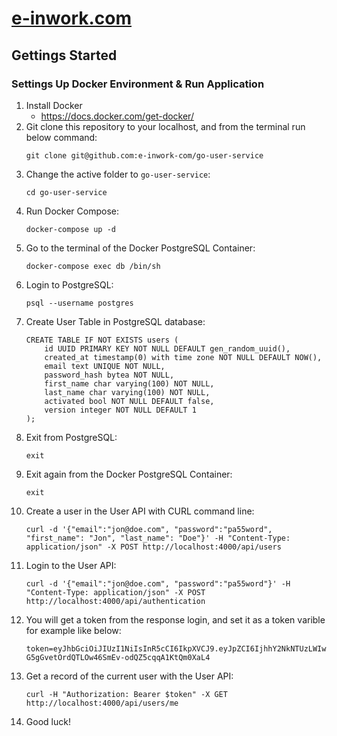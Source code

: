 # [e-inwork.com](https://e-inwork.com)

## Gettings Started
### Settings Up Docker Environment & Run Application
1. Install Docker
    - https://docs.docker.com/get-docker/
2. Git clone this repository to your localhost, and from the terminal run below command:
   ```
   git clone git@github.com:e-inwork-com/go-user-service
   ```
3. Change the active folder to `go-user-service`:
   ```
   cd go-user-service
   ```
4. Run Docker Compose:
   ```
   docker-compose up -d
   ```
5. Go to the terminal of the Docker PostgreSQL Container:
   ```
   docker-compose exec db /bin/sh
   ```
6. Login to PostgreSQL:
   ```
   psql --username postgres
   ```
7. Create User Table in PostgreSQL database:
   ```
   CREATE TABLE IF NOT EXISTS users (
       id UUID PRIMARY KEY NOT NULL DEFAULT gen_random_uuid(),
       created_at timestamp(0) with time zone NOT NULL DEFAULT NOW(),
       email text UNIQUE NOT NULL,
       password_hash bytea NOT NULL,
       first_name char varying(100) NOT NULL,
       last_name char varying(100) NOT NULL,
       activated bool NOT NULL DEFAULT false,
       version integer NOT NULL DEFAULT 1
   );
   ```
8. Exit from PostgreSQL:  
   ```
   exit
   ```
9. Exit again from the Docker PostgreSQL Container:  
   ```
   exit
   ```
10. Create a user in the User API with CURL command line:  
    ```
    curl -d '{"email":"jon@doe.com", "password":"pa55word", "first_name": "Jon", "last_name": "Doe"}' -H "Content-Type: application/json" -X POST http://localhost:4000/api/users
    ```
11. Login to the User API:
    ```
    curl -d '{"email":"jon@doe.com", "password":"pa55word"}' -H "Content-Type: application/json" -X POST http://localhost:4000/api/authentication
    ```
12. You will get a token from the response login, and set it as a token varible for example like below:
    ```
    token=eyJhbGciOiJIUzI1NiIsInR5cCI6IkpXVCJ9.eyJpZCI6IjhhY2NkNTUzLWIwZTgtNDYxNC1iOTY0LTA5MTYyODhkMmExOCIsImV4cCI6MTY3MjUyMTQ1M30.S-G5gGvetOrdQTLOw46SmEv-odQZ5cqqA1KtQm0XaL4
    ```
13. Get a record of the current user with the User API:
    ```
    curl -H "Authorization: Bearer $token" -X GET http://localhost:4000/api/users/me
    ```
14. Good luck!
